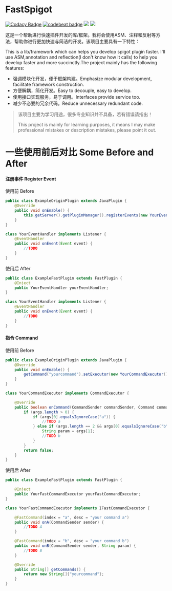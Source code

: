 # FastSpigot
[![Codacy Badge](https://app.codacy.com/project/badge/Grade/cd503329e69a48439a0aa1d8cb115b0b)](https://www.codacy.com/gh/HyrKG/FastSpigot/dashboard?utm_source=github.com&amp;utm_medium=referral&amp;utm_content=HyrKG/FastSpigot&amp;utm_campaign=Badge_Grade)
[![codebeat badge](https://codebeat.co/badges/e83a46a7-aa0a-4dbd-ac26-a68ca734dfd4)](https://codebeat.co/projects/github-com-hyrkg-fastspigot-master)
![](https://img.shields.io/badge/language-Java-orange.svg)
![](https://img.shields.io/badge/minecraft-1.12.2-blue.svg)

这是一个帮助进行快速插件开发的库/框架。我将会使用ASM、注释和反射等方法，帮助你进行更加快速与简洁的开发。该项目主要具有一下特性：

This is a lib/framework which can helps you develop spigot plugin faster.
I'll use ASM,annotation and reflection(I don't know how it calls) to help you develop faster and more succinctly.The project mainly has the following features:

- 强调模块化开发，便于框架构建。Emphasize modular development, facilitate framework construction.
- 方便解耦，简化开发。Easy to decouple, easy to develop.
- 使用接口实现服务，易于调用。Interfaces provide service too.
- 减少不必要的冗余代码。Reduce unnecessary redundant code.

>该项目主要为学习用途，很多专业知识并不具备，若有错误请指出！
>
> This project is mainly for learning purposes, it means I may make professional mistakes or description mistakes,
> please point it out.

# 一些使用前后对比 Some Before and After
#### 注册事件 Register Event

使用前 Before
```Java
public class ExampleOriginPlugin extends JavaPlugin {
    @Override
    public void onEnable() {
        this.getServer().getPluginManager().registerEvents(new YourEventHandler(), this);
    }
}

class YourEventHandler implements Listener {
    @EventHandler
    public void onEvent(Event event) {
        //TODO
    }
}
```
使用后 After
```Java
public class ExampleFastPlugin extends FastPlugin {
    @Inject
    public YourEventHandler yourEventHandler;
}

class YourEventHandler implements Listener {
    @EventHandler
    public void onEvent(Event event) {
        //TODO
    }
}
```

####  指令 Command
使用前 Before
```Java
public class ExampleOriginPlugin extends JavaPlugin {
    @Override
    public void onEnable() {
        getCommand("yourcommand").setExecutor(new YourCommandExecutor());
    }
}

class YourCommandExecutor implements CommandExecutor {

    @Override
    public boolean onCommand(CommandSender commandSender, Command command, String label, String[] args) {
        if (args.length > 0) {
            if (args[0].equalsIgnoreCase("a")) {
                //TODO a
            } else if (args.length == 2 && args[0].equalsIgnoreCase("b")) {
                String param = args[1];
                //TODO b
            }
        }
        return false;
    }
}
```
使用后 After
```Java
public class ExampleFastPlugin extends FastPlugin {

    @Inject
    public YourFastCommandExecutor yourFastCommandExecutor;
}

class YourFastCommandExecutor implements IFastCommandExecutor {

    @FastCommand(index = "a", desc = "your command a")
    public void onA(CommandSender sender) {
        //TODO A
    }

    @FastCommand(index = "b", desc = "your command b")
    public void onB(CommandSender sender, String param) {
        //TODO B
    }

    @Override
    public String[] getCommands() {
        return new String[]{"yourcommand"};
    }
}
```